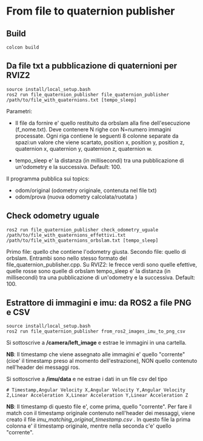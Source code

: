 # From file to quaternion publisher

## Build
```console
colcon build
```

## Da file txt a pubblicazione di quaternioni per RVIZ2
```console
source install/local_setup.bash
ros2 run file_quaternion_publisher file_quaternion_publisher /path/to/file_with_quaternions.txt [tempo_sleep]
```
Parametri:
- Il file da fornire e' quello restituito da orbslam alla fine dell'esecuzione (f_nome.txt). Deve contenere N righe con N=numero immagini processate. Ogni riga contiene le seguenti 8 colonne separate da spazi:un valore che viene scartato,
 position x, position y, position z, quaternion x, quaternion y, quaternion z, quaternion w.
 
- tempo_sleep e' la distanza (in millisecondi) tra una pubblicazione di un'odometry e la successiva. Default: 100.

Il programma pubblica sui topics:
- odom/original (odometry originale, contenuta nel file txt) 
- odom/prova (nuova odometry calcolata/ruotata )

## Check odometry uguale
```
ros2 run file_quaternion_publisher check_odometry_uguale /path/to/file_with_quaternions_effettivi.txt  /path/to/file_with_quaternions_orbslam.txt [tempo_sleep]
```
Primo file: quello che contiene l'odometry giusta. Secondo file: quello di orbslam. Entrambi sono nello stesso formato del file_quaternion_publisher.cpp.
Su RVIZ2: le frecce verdi sono quelle efettive, quelle rosse sono quelle di orbslam
tempo_sleep e' la distanza (in millisecondi) tra una pubblicazione di un'odometry e la successiva. Default: 100.

## Estrattore di immagini e imu: da ROS2 a file PNG e CSV
```console
source install/local_setup.bash
ros2 run file_quaternion_publisher from_ros2_images_imu_to_png_csv
```

Si sottoscrive a <b>/camera/left_image</b> e estrae le immagini in una cartella.

<b>NB</b>: Il timestamp che viene assegnato alle immagini e' quello "corrente" (cioe' il timestamp preso al momento dell'estrazione), NON quello contenuto nell'header dei messaggi ros. <br>

Si sottoscrive a <b>/imu/data</b> e ne estrae i dati in un file csv del tipo
```console
# Timestamp,Angular Velocity X,Angular Velocity Y,Angular Velocity Z,Linear Acceleration X,Linear Acceleration Y,Linear Acceleration Z
```
<b>NB</b>: Il timestamp di questo file e', come prima, quello "corrente". Per fare il match con il timestamp originale contenuto nell'header dei messaggi, viene creato il file <i>imu_matching_original_timestamp.csv</i> . In questo file la prima colonna e' il timestamp originale, mentre nella seconda c'e' quello "corrente". 

